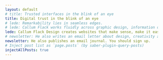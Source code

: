 ```yaml
---
layout: default
# title: Trusted interfaces in the blink of an eye
title: Digital trust in the blink of an eye
# lede: Remarkability lies in seamless edges.
# lede: Callum Flack works fluidly across graphic design, information design and frontend code.
lede: Callum Flack Design creates websites that make sense, make it easy and resonate immediately. A rare breed of creativity + capability.
# newsletter: He also writes an email letter about design, creativity and the web through the lens of people and attention. You should sign up.
newsletter: He also publishes an email journal. You should sign up.
# Inject post list as `page.posts` (by saber-plugin-query-posts)
injectAllPosts: true
---
```

